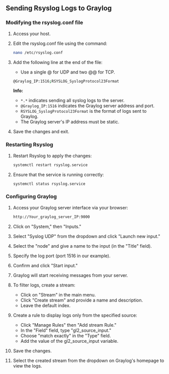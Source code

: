 ## Sending Rsyslog Logs to Graylog

### Modifying the rsyslog.conf file

1. Access your host.
2. Edit the rsyslog.conf file using the command:
   ```bash
   nano /etc/rsyslog.conf
   ```
3. Add the following line at the end of the file:
   - Use a single @ for UDP and two @@ for TCP.
   ```bash
   @Graylog_IP:1516;RSYSLOG_SyslogProtocol23Format
   ```

   **Info:**
   - `*.*` indicates sending all syslog logs to the server.
   - `@Graylog_IP:1516` indicates the Graylog server address and port.
   - `RSYSLOG_SyslogProtocol23Format` is the format of logs sent to Graylog.
   - The Graylog server's IP address must be static.

4. Save the changes and exit.

### Restarting Rsyslog

1. Restart Rsyslog to apply the changes:
   ```bash
   systemctl restart rsyslog.service
   ```

2. Ensure that the service is running correctly:
   ```bash
   systemctl status rsyslog.service
   ```

### Configuring Graylog

1. Access your Graylog server interface via your browser:
   ```bash
   http://Your_graylog_server_IP:9000
   ```

2. Click on "System," then "Inputs."

3. Select "Syslog UDP" from the dropdown and click "Launch new input."

4. Select the "node" and give a name to the input (in the "Title" field).

5. Specify the log port (port 1516 in our example).

6. Confirm and click "Start input."

7. Graylog will start receiving messages from your server.

8. To filter logs, create a stream:
   - Click on "Stream" in the main menu.
   - Click "Create stream" and provide a name and description.
   - Leave the default index.

9. Create a rule to display logs only from the specified source:
   - Click "Manage Rules" then "Add stream Rule."
   - In the "Field" field, type "gl2_source_input."
   - Choose "match exactly" in the "Type" field.
   - Add the value of the gl2_source_input variable.

10. Save the changes.

11. Select the created stream from the dropdown on Graylog's homepage to view the logs.
